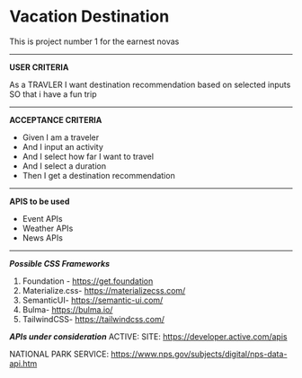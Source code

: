 # Vacation Destination
This is project number 1 for the earnest novas

***

**USER CRITERIA** 

As a TRAVLER
I want destination recommendation based on selected inputs 
SO that i have a fun trip 

***

**ACCEPTANCE CRITERIA**
* Given I am a traveler
* And I input an activity
* And I select how far I want to travel
* And I select a duration
* Then I get a destination recommendation

***

**APIS to be used**
* Event APIs
* Weather APIs
* News APIs

***

***Possible CSS Frameworks***
1. Foundation - https://get.foundation 
1. Materialize.css- https://materializecss.com/
1. SemanticUI- https://semantic-ui.com/
1. Bulma- https://bulma.io/
1. TailwindCSS- https://tailwindcss.com/

***APIs under consideration***
ACTIVE: SITE: https://developer.active.com/apis 

NATIONAL PARK SERVICE: https://www.nps.gov/subjects/digital/nps-data-api.htm
